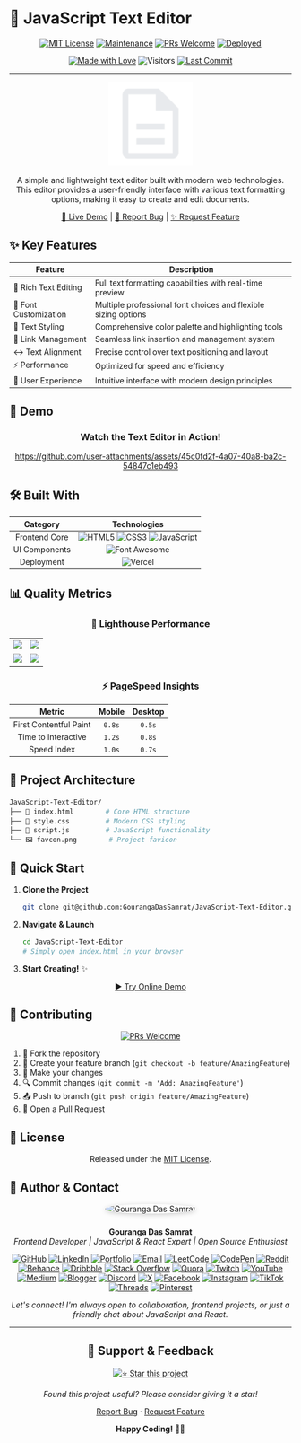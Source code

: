 # 📝 JavaScript Text Editor

<div align="center">

[![MIT License](https://img.shields.io/badge/License-MIT-green.svg)](https://opensource.org/licenses/MIT)
[![Maintenance](https://img.shields.io/badge/Maintained%3F-yes-green.svg)](https://github.com/GourangaDasSamrat/JavaScript-Text-Editor/graphs/commit-activity)
[![PRs Welcome](https://img.shields.io/badge/PRs-welcome-brightgreen.svg?style=flat-square)](http://makeapullrequest.com)
[![Deployed](https://img.shields.io/badge/Deployed-Vercel-black)](https://java-script-text-editor.vercel.app/)

[![Made with Love](https://img.shields.io/badge/Made%20With-Love-orange.svg)](https://github.com/GourangaDasSamrat/JavaScript-Text-Editor)
![Visitors](https://img.shields.io/badge/dynamic/json?color=informational&label=Visitors&query=value&url=https://api.countapi.xyz/hit/gourangadassamrat.javascript-text-editor/readme)
[![Last Commit](https://img.shields.io/github/last-commit/GourangaDasSamrat/JavaScript-Text-Editor)](https://github.com/GourangaDasSamrat/JavaScript-Text-Editor/commits/main)

---

<p align="center">
  <img src="favcon.png" alt="JavaScript Text Editor Logo" width="150px" height="150px"/>
</p>

A simple and lightweight text editor built with modern web technologies. This editor provides a user-friendly interface with various text formatting options, making it easy to create and edit documents.

[🚀 Live Demo](https://java-script-text-editor.vercel.app/) | [📝 Report Bug](https://github.com/GourangaDasSamrat/JavaScript-Text-Editor/issues) | [✨ Request Feature](https://github.com/GourangaDasSamrat/JavaScript-Text-Editor/issues)

</div>

## ✨ Key Features

<div align="center">

| Feature               | Description                                                    |
| --------------------- | -------------------------------------------------------------- |
| 📝 Rich Text Editing  | Full text formatting capabilities with real-time preview       |
| 🎨 Font Customization | Multiple professional font choices and flexible sizing options |
| 🌈 Text Styling       | Comprehensive color palette and highlighting tools             |
| 🔗 Link Management    | Seamless link insertion and management system                  |
| ↔️ Text Alignment     | Precise control over text positioning and layout               |
| ⚡ Performance        | Optimized for speed and efficiency                             |
| 🎯 User Experience    | Intuitive interface with modern design principles              |

</div>

## 🎥 Demo

<div align="center">
  <h3>Watch the Text Editor in Action!</h3>
  

https://github.com/user-attachments/assets/45c0fd2f-4a07-40a8-ba2c-54847c1eb493


</div>

## 🛠️ Built With

<div align="center">

|   Category    |                                                                                                                                                     Technologies                                                                                                                                                     |
| :-----------: | :------------------------------------------------------------------------------------------------------------------------------------------------------------------------------------------------------------------------------------------------------------------------------------------------------------------: |
| Frontend Core | ![HTML5](https://img.shields.io/badge/HTML5-E34F26?style=for-the-badge&logo=html5&logoColor=white) ![CSS3](https://img.shields.io/badge/CSS3-1572B6?style=for-the-badge&logo=css3&logoColor=white) ![JavaScript](https://img.shields.io/badge/JavaScript-F7DF1E?style=for-the-badge&logo=javascript&logoColor=black) |
| UI Components |                                                                                                ![Font Awesome](https://img.shields.io/badge/Font_Awesome-339AF0?style=for-the-badge&logo=fontawesome&logoColor=white)                                                                                                |
|  Deployment   |                                                                                                        ![Vercel](https://img.shields.io/badge/Vercel-000000?style=for-the-badge&logo=vercel&logoColor=white)                                                                                                         |

</div>

## 📊 Quality Metrics

<div align="center">

### 🌟 Lighthouse Performance

<table>
<tr>
<td align="center">
<img src="https://img.shields.io/badge/Performance-98%25-success?style=for-the-badge&logo=lighthouse&logoColor=white"/>
</td>
<td align="center">
<img src="https://img.shields.io/badge/Accessibility-100%25-success?style=for-the-badge&logo=lighthouse&logoColor=white"/>
</td>
</tr>
<tr>
<td align="center">
<img src="https://img.shields.io/badge/Best_Practices-95%25-success?style=for-the-badge&logo=lighthouse&logoColor=white"/>
</td>
<td align="center">
<img src="https://img.shields.io/badge/SEO-100%25-success?style=for-the-badge&logo=lighthouse&logoColor=white"/>
</td>
</tr>
</table>

### ⚡ PageSpeed Insights

|         Metric         | Mobile | Desktop |
| :--------------------: | :----: | :-----: |
| First Contentful Paint | `0.8s` | `0.5s`  |
|  Time to Interactive   | `1.2s` | `0.8s`  |
|      Speed Index       | `1.0s` | `0.7s`  |

</div>

## 📂 Project Architecture

```bash
JavaScript-Text-Editor/
├── 📄 index.html        # Core HTML structure
├── 🎨 style.css         # Modern CSS styling
├── 📜 script.js         # JavaScript functionality
└── 🖼️ favcon.png        # Project favicon
```

## 🚀 Quick Start

1. **Clone the Project**

   ```bash
   git clone git@github.com:GourangaDasSamrat/JavaScript-Text-Editor.git
   ```

2. **Navigate & Launch**

   ```bash
   cd JavaScript-Text-Editor
   # Simply open index.html in your browser
   ```

3. **Start Creating!** ✨

<div align="center">

[▶️ Try Online Demo](https://java-script-text-editor.vercel.app/)

</div>

## 🤝 Contributing

<div align="center">

[![PRs Welcome](https://img.shields.io/badge/PRs-welcome-brightgreen.svg?style=for-the-badge)](http://makeapullrequest.com)

</div>

1. 🔱 Fork the repository
2. 🌿 Create your feature branch (`git checkout -b feature/AmazingFeature`)
3. 📝 Make your changes
4. 🔍 Commit changes (`git commit -m 'Add: AmazingFeature'`)
5. 📤 Push to branch (`git push origin feature/AmazingFeature`)
6. 🎯 Open a Pull Request

## 📜 License

<div align="center">

Released under the [MIT License](LICENSE).

</div>

## 👤 Author & Contact

<p align="center">
  <img src="https://i.postimg.cc/Bnwyx7kh/485760954-644674311798231-1067913994704069438-n.jpg" alt="Gouranga Das Samrat" width="110" style="border-radius:50%;margin-bottom:10px;box-shadow:0 2px 8px #ccc;"/>
</p>

<p align="center">
  <b>Gouranga Das Samrat</b><br>
  <i>Frontend Developer | JavaScript & React Expert | Open Source Enthusiast</i>
</p>

<p align="center">
  <a href="https://github.com/GourangaDasSamrat" title="GitHub"><img src="https://img.shields.io/badge/GitHub-181717?style=for-the-badge&logo=github&logoColor=white" alt="GitHub"></a>
  <a href="https://linkedin.com/in/gouranga-das-samrat" title="LinkedIn"><img src="https://img.shields.io/badge/LinkedIn-0077B5?style=for-the-badge&logo=linkedin&logoColor=white" alt="LinkedIn"></a>
  <a href="https://gouranga-das.netlify.app/" title="Portfolio"><img src="https://img.shields.io/badge/Portfolio-FF5722?style=for-the-badge&logo=chrome&logoColor=white" alt="Portfolio"></a>
  <a href="mailto:gouranga.das.khulna@gmail.com" title="Email"><img src="https://img.shields.io/badge/Email-D14836?style=for-the-badge&logo=gmail&logoColor=white" alt="Email"></a>
  <a href="https://leetcode.com/u/gourangadassamrat/" title="LeetCode"><img src="https://img.shields.io/badge/LeetCode-FFA116?style=for-the-badge&logo=leetcode&logoColor=white" alt="LeetCode"></a>
  <a href="https://codepen.io/gouranga-das-samrat" title="CodePen"><img src="https://img.shields.io/badge/CodePen-000000?style=for-the-badge&logo=codepen&logoColor=white" alt="CodePen"></a>
  <a href="https://www.reddit.com/user/Capable-Plantain8709/" title="Reddit"><img src="https://img.shields.io/badge/Reddit-FF4500?style=for-the-badge&logo=reddit&logoColor=white" alt="Reddit"></a>
  <a href="https://www.behance.net/gourangsamrat" title="Behance"><img src="https://img.shields.io/badge/Behance-1769FF?style=for-the-badge&logo=behance&logoColor=white" alt="Behance"></a>
  <a href="https://dribbble.com/gourangadassamrat" title="Dribbble"><img src="https://img.shields.io/badge/Dribbble-EA4C89?style=for-the-badge&logo=dribbble&logoColor=white" alt="Dribbble"></a>
  <a href="https://stackoverflow.com/users/27733996/gouranga-das-samrat?tab=profile" title="Stack Overflow"><img src="https://img.shields.io/badge/Stack%20Overflow-F58025?style=for-the-badge&logo=stackoverflow&logoColor=white" alt="Stack Overflow"></a>
  <a href="https://www.quora.com/profile/Gouranga-Das-Samrat" title="Quora"><img src="https://img.shields.io/badge/Quora-B92B27?style=for-the-badge&logo=quora&logoColor=white" alt="Quora"></a>
  <a href="https://www.twitch.tv/gourangadassamrat" title="Twitch"><img src="https://img.shields.io/badge/Twitch-9146FF?style=for-the-badge&logo=twitch&logoColor=white" alt="Twitch"></a>
  <a href="https://www.youtube.com/@GourangaDasSamrat" title="YouTube"><img src="https://img.shields.io/badge/YouTube-FF0000?style=for-the-badge&logo=youtube&logoColor=white" alt="YouTube"></a>
  <a href="https://medium.com/@gouranga.das.khulna" title="Medium"><img src="https://img.shields.io/badge/Medium-12100E?style=for-the-badge&logo=medium&logoColor=white" alt="Medium"></a>
  <a href="https://gourangadassamrat.blogspot.com/" title="Blogger"><img src="https://img.shields.io/badge/Blogger-FF5722?style=for-the-badge&logo=blogger&logoColor=white" alt="Blogger"></a>
  <a href="https://discord.gg/jnZStfKW7v" title="Discord"><img src="https://img.shields.io/badge/Discord-5865F2?style=for-the-badge&logo=discord&logoColor=white" alt="Discord"></a>
  <a href="https://x.com/gouranga_khulna" title="X"><img src="https://img.shields.io/badge/X-000000?style=for-the-badge&logo=x&logoColor=white" alt="X"></a>
  <a href="https://www.facebook.com/gourangadassamrat" title="Facebook"><img src="https://img.shields.io/badge/Facebook-1877F2?style=for-the-badge&logo=facebook&logoColor=white" alt="Facebook"></a>
  <a href="https://instagram.com/gouranga.das.khulna" title="Instagram"><img src="https://img.shields.io/badge/Instagram-E4405F?style=for-the-badge&logo=instagram&logoColor=white" alt="Instagram"></a>
  <a href="https://www.tiktok.com/@gourangadassamrat" title="TikTok"><img src="https://img.shields.io/badge/TikTok-000000?style=for-the-badge&logo=tiktok&logoColor=white" alt="TikTok"></a>
  <a href="https://www.threads.net/@gouranga.das.khulna" title="Threads"><img src="https://img.shields.io/badge/Threads-000000?style=for-the-badge&logo=threads&logoColor=white" alt="Threads"></a>
  <a href="https://pinterest.com/gourangadaskhulna" title="Pinterest"><img src="https://img.shields.io/badge/Pinterest-E60023?style=for-the-badge&logo=pinterest&logoColor=white" alt="Pinterest"></a>
</p>

<p align="center">
  <i>Let's connect! I'm always open to collaboration, frontend projects, or just a friendly chat about JavaScript and React.</i>
</p>

---

<div align="center">

## 💝 Support & Feedback

[![⭐ Star this project](https://img.shields.io/badge/-⭐%20Star%20this%20project-yellow?style=for-the-badge)](https://github.com/GourangaDasSamrat/JavaScript-Text-Editor)

_Found this project useful? Please consider giving it a star!_

[Report Bug](https://github.com/GourangaDasSamrat/JavaScript-Text-Editor/issues) · [Request Feature](https://github.com/GourangaDasSamrat/JavaScript-Text-Editor/issues)

</div>

<div align="center">

**Happy Coding! 👨‍💻**

</div>
